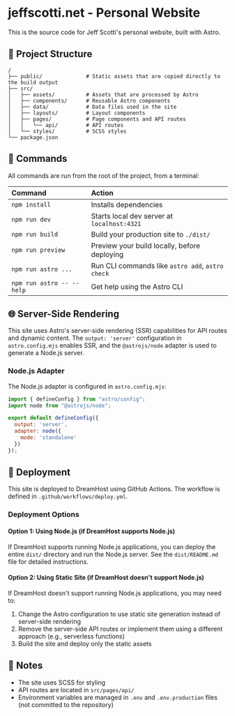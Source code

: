# jeffscotti.net - Personal Website

This is the source code for Jeff Scotti's personal website, built with Astro.

## 🚀 Project Structure

```text
/
├── public/              # Static assets that are copied directly to the build output
├── src/
│   ├── assets/          # Assets that are processed by Astro
│   ├── components/      # Reusable Astro components
│   ├── data/            # Data files used in the site
│   ├── layouts/         # Layout components
│   ├── pages/           # Page components and API routes
│   │   └── api/         # API routes
│   └── styles/          # SCSS styles
└── package.json
```

## 🧞 Commands

All commands are run from the root of the project, from a terminal:

| Command                   | Action                                           |
| :------------------------ | :----------------------------------------------- |
| `npm install`             | Installs dependencies                            |
| `npm run dev`             | Starts local dev server at `localhost:4321`      |
| `npm run build`           | Build your production site to `./dist/`          |
| `npm run preview`         | Preview your build locally, before deploying     |
| `npm run astro ...`       | Run CLI commands like `astro add`, `astro check` |
| `npm run astro -- --help` | Get help using the Astro CLI                     |

## 🌐 Server-Side Rendering

This site uses Astro's server-side rendering (SSR) capabilities for API routes and dynamic content. The `output: 'server'` configuration in `astro.config.mjs` enables SSR, and the `@astrojs/node` adapter is used to generate a Node.js server.

### Node.js Adapter

The Node.js adapter is configured in `astro.config.mjs`:

```js
import { defineConfig } from "astro/config";
import node from "@astrojs/node";

export default defineConfig({
  output: 'server',
  adapter: node({
    mode: 'standalone'
  })
});
```

## 🚀 Deployment

This site is deployed to DreamHost using GitHub Actions. The workflow is defined in `.github/workflows/deploy.yml`.

### Deployment Options

#### Option 1: Using Node.js (if DreamHost supports Node.js)

If DreamHost supports running Node.js applications, you can deploy the entire `dist/` directory and run the Node.js server. See the `dist/README.md` file for detailed instructions.

#### Option 2: Using Static Site (if DreamHost doesn't support Node.js)

If DreamHost doesn't support running Node.js applications, you may need to:

1. Change the Astro configuration to use static site generation instead of server-side rendering
2. Remove the server-side API routes or implement them using a different approach (e.g., serverless functions)
3. Build the site and deploy only the static assets

## 📝 Notes

- The site uses SCSS for styling
- API routes are located in `src/pages/api/`
- Environment variables are managed in `.env` and `.env.production` files (not committed to the repository)
